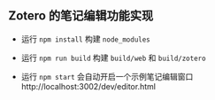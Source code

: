 ## Zotero 的笔记编辑功能实现

- 运行 `npm install` 构建 `node_modules`

- 运行 `npm run build` 构建 `build/web` 和 `build/zotero`

- 运行 `npm start` 会自动开启一个示例笔记编辑窗口http://localhost:3002/dev/editor.html
